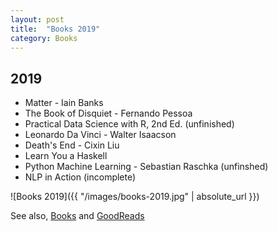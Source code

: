 ```yaml
---
layout: post
title:  "Books 2019"
category: Books
---
```


## 2019

- Matter - Iain Banks
- The Book of Disquiet - Fernando Pessoa
- Practical Data Science with R, 2nd Ed. (unfinished)
- Leonardo Da Vinci - Walter Isaacson
- Death's End - Cixin Liu
- Learn You a Haskell
- Python Machine Learning - Sebastian Raschka (unfinshed)
- NLP in Action (incomplete)

![Books 2019]({{ "/images/books-2019.jpg" | absolute_url }})


See also, [Books](/2018-12-31/books.html) and [GoodReads](https://www.goodreads.com/user/show/22238686-christopher-bare)
